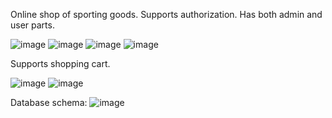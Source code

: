 Online shop of sporting goods. Supports authorization. Has both admin and user parts.

![image](https://user-images.githubusercontent.com/87941012/188364950-b8feb080-b999-4d21-a304-6189488c5b26.png)
![image](https://user-images.githubusercontent.com/87941012/188364982-d6706a49-6b6e-449c-880a-0d6fab2632cc.png)
![image](https://user-images.githubusercontent.com/87941012/188365049-c93d664b-cc6c-494b-8c7e-fb619fed7d1c.png)
![image](https://user-images.githubusercontent.com/87941012/188365540-aa085e40-bb82-4197-a270-afe3f5d41e67.png)

Supports shopping cart.

![image](https://user-images.githubusercontent.com/87941012/188365600-c97249f0-70db-4c69-9602-f9de2a1d3fdd.png)
![image](https://user-images.githubusercontent.com/87941012/188365621-e549953f-1ac5-40fe-9c44-e2a1780dac60.png)

Database schema:
![image](https://user-images.githubusercontent.com/87941012/188365755-12b42b51-d763-4fb4-946c-bb6228b80e55.png)


